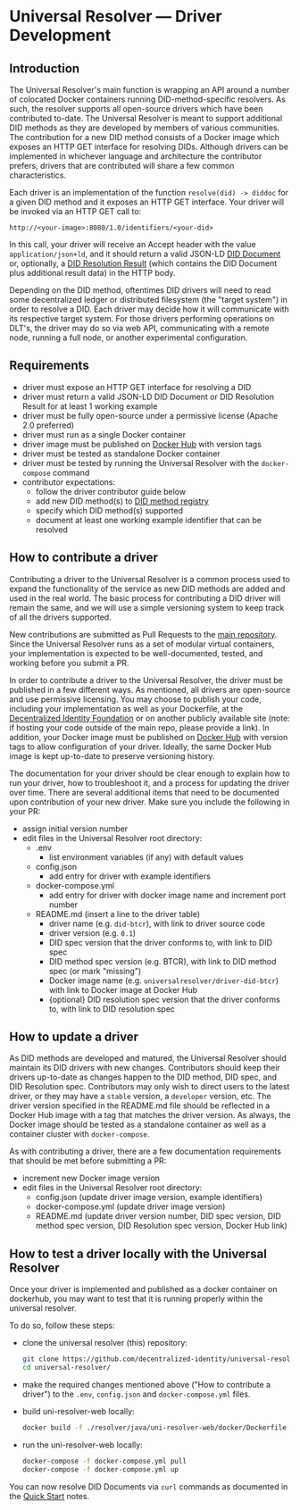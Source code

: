 # Universal Resolver — Driver Development

## Introduction

The Universal Resolver's main function is wrapping an API around a number of colocated Docker containers running DID-method-specific resolvers. As such, the resolver supports all open-source drivers which have been contributed to-date. The Universal Resolver is meant to support additional DID methods as they are developed by members of various communities. The contribution for a new DID method consists of a Docker image which exposes an HTTP GET interface for resolving DIDs. Although drivers can be implemented in whichever language and architecture the contributor prefers, drivers that are contributed will share a few common characteristics.

Each driver is an implementation of the function `resolve(did) -> diddoc` for a given DID method and it exposes an HTTP GET interface. Your driver will be invoked via an HTTP GET call to:

`http://<your-image>:8080/1.0/identifiers/<your-did>`

In this call, your driver will receive an Accept header with the value `application/json+ld`, and it should return a valid JSON-LD [DID Document](https://w3c-ccg.github.io/did-resolution/#output-diddocument) or, optionally, a [DID Resolution Result](https://w3c-ccg.github.io/did-resolution/#output-didresolutionresult) (which contains the DID Document plus additional result data) in the HTTP body.

Depending on the DID method, oftentimes DID drivers will need to read some decentralized ledger or distributed filesystem (the "target system") in order to resolve a DID. Each driver may decide how it will communicate with its respective target system. For those drivers performing operations on DLT's, the driver may do so via web API, communicating with a remote node, running a full node, or another experimental configuration.

## Requirements
- driver must expose an HTTP GET interface for resolving a DID
- driver must return a valid JSON-LD DID Document or DID Resolution Result for at least 1 working example
- driver must be fully open-source under a permissive license (Apache 2.0 preferred)
- driver must run as a single Docker container
- driver image must be published on [Docker Hub](https://hub.docker.com/) with version tags
- driver must be tested as standalone Docker container
- driver must be tested by running the Universal Resolver with the `docker-compose` command
- contributor expectations:
    * follow the driver contributor guide below
    * add new DID method(s) to [DID method registry](https://w3c-ccg.github.io/did-method-registry/)
    * specify which DID method(s) supported
    * document at least one working example identifier that can be resolved

## How to contribute a driver

Contributing a driver to the Universal Resolver is a common process used to expand the functionality of the service as new DID methods are added and used in the real world. The basic process for contributing a DID driver will remain the same, and we will use a simple versioning system to keep track of all the drivers supported. 

New contributions are submitted as Pull Requests to the [main repository](https://github.com/decentralized-identity/universal-resolver). Since the Universal Resolver runs as a set of modular virtual containers, your implementation is expected to be well-documented, tested, and working before you submit a PR. 

In order to contribute a driver to the Universal Resolver, the driver must be published in a few different ways. As mentioned, all drivers are open-source and use permissive licensing. You may choose to publish your code, including your implementation as well as your Dockerfile, at the [Decentralized Identity Foundation](https://github.com/decentralized-identity/universal-resolver/tree/master/drivers) or on another publicly available site (note: if hosting your code outside of the main repo, please provide a link). In addition, your Docker image must be published on [Docker Hub](https://hub.docker.com/) with version tags to allow configuration of your driver. Ideally, the same Docker Hub image is kept up-to-date to preserve versioning history.

The documentation for your driver should be clear enough to explain how to run your driver, how to troubleshoot it, and a process for updating the driver over time. There are several additional items that need to be documented upon contribution of your new driver.
Make sure you include the following in your PR:

- assign initial version number
- edit files in the Universal Resolver root directory:
  * .env
    * list environment variables (if any) with default values
  * config.json
    * add entry for driver with example identifiers  
  * docker-compose.yml
    * add entry for driver with docker image name and increment port number
  * README.md (insert a line to the driver table)
    * driver name (e.g. `did-btcr`), with link to driver source code
    * driver version (e.g. `0.1`)
    * DID spec version that the driver conforms to, with link to DID spec
    * DID method spec version (e.g. BTCR), with link to DID method spec (or mark "missing")
    * Docker image name (e.g. `universalresolver/driver-did-btcr`) with link to Docker image at Docker Hub
    * {optional} DID resolution spec version that the driver conforms to, with link to DID resolution spec

## How to update a driver

As DID methods are developed and matured, the Universal Resolver should maintain its DID drivers with new changes. Contributors should keep their drivers up-to-date as changes happen to the DID method, DID spec, and DID Resolution spec. Contributors may only wish to direct users to the latest driver, or they may have a `stable` version, a `developer` version, etc. The driver version specified in the README.md file should be reflected in a Docker Hub image with a tag that matches the driver version. As always, the Docker image should be tested as a standalone container as well as a container cluster with `docker-compose`.

As with contributing a driver, there are a few documentation requirements that should be met before submitting a PR: 

- increment new Docker image version
- edit files in the Universal Resolver root directory:
  * config.json (update driver image version, example identifiers)
  * docker-compose.yml (update driver image version)
  * README.md (update driver version number, DID spec version, DID method spec version, DID Resolution spec version, Docker Hub link)

## How to test a driver locally with the Universal Resolver

Once your driver is implemented and published as a docker container on dockerhub, you may want to test that it is running properly within the universal resolver.

To do so, follow these steps:

- clone the universal resolver (this) repository:

  ```bash
  git clone https://github.com/decentralized-identity/universal-resolver
  cd universal-resolver/
  ```

- make the required changes mentioned above ("How to contribute a driver") to the `.env`, `config.json` and `docker-compose.yml` files.
- build uni-resolver-web locally:

  ```bash
  docker build -f ./resolver/java/uni-resolver-web/docker/Dockerfile . -t universalresolver/uni-resolver-web
  ```

- run the uni-resolver-web locally:

  ```bash
  docker-compose -f docker-compose.yml pull
  docker-compose -f docker-compose.yml up
  ```

You can now resolve DID Documents via `curl` commands as documented in the [Quick Start](https://github.com/decentralized-identity/universal-resolver#quick-start) notes.

